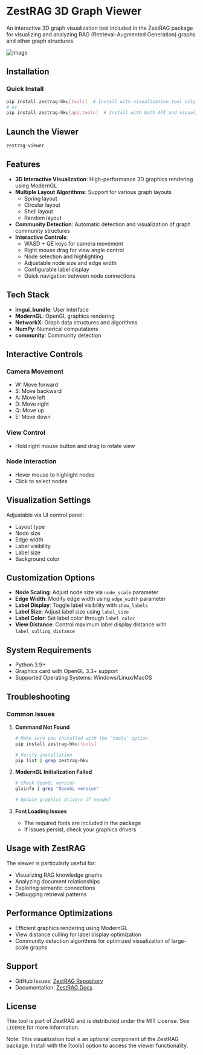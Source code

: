 # ZestRAG 3D Graph Viewer

An interactive 3D graph visualization tool included in the ZestRAG package for visualizing and analyzing RAG (Retrieval-Augmented Generation) graphs and other graph structures.

![image](https://github.com/user-attachments/assets/b0d86184-99fc-468c-96ed-c611f14292bf)

## Installation

### Quick Install
```bash
pip install zestrag-hku[tools]  # Install with visualization tool only
# or
pip install zestrag-hku[api,tools]  # Install with both API and visualization tools
```

## Launch the Viewer
```bash
zestrag-viewer
```

## Features

- **3D Interactive Visualization**: High-performance 3D graphics rendering using ModernGL
- **Multiple Layout Algorithms**: Support for various graph layouts
  - Spring layout
  - Circular layout
  - Shell layout
  - Random layout
- **Community Detection**: Automatic detection and visualization of graph community structures
- **Interactive Controls**:
  - WASD + QE keys for camera movement
  - Right mouse drag for view angle control
  - Node selection and highlighting
  - Adjustable node size and edge width
  - Configurable label display
  - Quick navigation between node connections

## Tech Stack

- **imgui_bundle**: User interface
- **ModernGL**: OpenGL graphics rendering
- **NetworkX**: Graph data structures and algorithms
- **NumPy**: Numerical computations
- **community**: Community detection

## Interactive Controls

### Camera Movement
- W: Move forward
- S: Move backward
- A: Move left
- D: Move right
- Q: Move up
- E: Move down

### View Control
- Hold right mouse button and drag to rotate view

### Node Interaction
- Hover mouse to highlight nodes
- Click to select nodes

## Visualization Settings

Adjustable via UI control panel:
- Layout type
- Node size
- Edge width
- Label visibility
- Label size
- Background color

## Customization Options

- **Node Scaling**: Adjust node size via `node_scale` parameter
- **Edge Width**: Modify edge width using `edge_width` parameter
- **Label Display**: Toggle label visibility with `show_labels`
- **Label Size**: Adjust label size using `label_size`
- **Label Color**: Set label color through `label_color`
- **View Distance**: Control maximum label display distance with `label_culling_distance`

## System Requirements

- Python 3.9+
- Graphics card with OpenGL 3.3+ support
- Supported Operating Systems: Windows/Linux/MacOS

## Troubleshooting

### Common Issues

1. **Command Not Found**
   ```bash
   # Make sure you installed with the 'tools' option
   pip install zestrag-hku[tools]

   # Verify installation
   pip list | grep zestrag-hku
   ```

2. **ModernGL Initialization Failed**
   ```bash
   # Check OpenGL version
   glxinfo | grep "OpenGL version"

   # Update graphics drivers if needed
   ```

3. **Font Loading Issues**
   - The required fonts are included in the package
   - If issues persist, check your graphics drivers

## Usage with ZestRAG

The viewer is particularly useful for:
- Visualizing RAG knowledge graphs
- Analyzing document relationships
- Exploring semantic connections
- Debugging retrieval patterns

## Performance Optimizations

- Efficient graphics rendering using ModernGL
- View distance culling for label display optimization
- Community detection algorithms for optimized visualization of large-scale graphs

## Support

- GitHub Issues: [ZestRAG Repository](https://github.com/HKUDS/ZestRAG)
- Documentation: [ZestRAG Docs](https://URL-to-docs)

## License

This tool is part of ZestRAG and is distributed under the MIT License. See `LICENSE` for more information.

Note: This visualization tool is an optional component of the ZestRAG package. Install with the [tools] option to access the viewer functionality.
